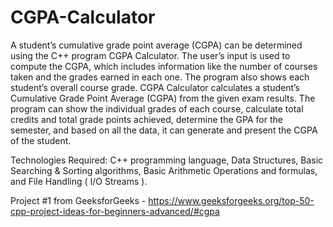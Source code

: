 # CGPA-Calculator

A student’s cumulative grade point average (CGPA) can be determined using the C++ program CGPA Calculator. The user’s input is used to compute the CGPA, which includes information like the number of courses taken and the grades earned in each one. The program also shows each student’s overall course grade. CGPA Calculator calculates a student’s Cumulative Grade Point Average (CGPA) from the given exam results. The program can show the individual grades of each course, calculate total credits and total grade points achieved, determine the GPA for the semester, and based on all the data, it can generate and present the CGPA of the student. 

Technologies Required: C++ programming language, Data Structures, Basic Searching & Sorting algorithms, Basic Arithmetic Operations and formulas, and File Handling ( I/O Streams ).

Project #1 from GeeksforGeeks - https://www.geeksforgeeks.org/top-50-cpp-project-ideas-for-beginners-advanced/#cgpa
